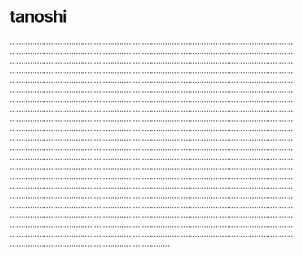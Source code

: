 # tanoshi

..................................................................................................................................................................................................................................................................................................................................................................................................................................................................................................................................................................................................................................................................................................................................................................................................................................................................................................................................................................................................................................................................................................................................................................................................................................................................................................................................................................................................................................................................................................................................................................................................................................................................................................................................................................................................................................................................................................................................................................................................................................................................................................................................................................................................................................................................................................................................................................................................................................................................................................................................................................................................................................................................................................................................................................................